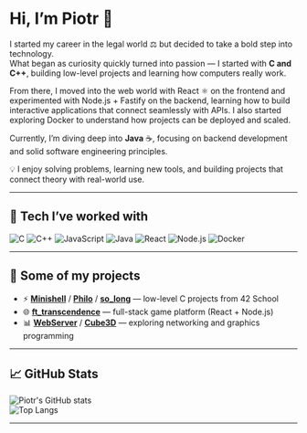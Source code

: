 # Hi, I’m Piotr 👋  

I started my career in the legal world ⚖️ but decided to take a bold step into technology.  
What began as curiosity quickly turned into passion — I started with **C and C++**, building low-level projects and learning how computers really work.  

From there, I moved into the web world with React ⚛️ on the frontend and experimented with Node.js + Fastify on the backend, learning how to build interactive applications that connect seamlessly with APIs. I also started exploring Docker to understand how projects can be deployed and scaled.

Currently, I’m diving deep into **Java** ☕, focusing on backend development and solid software engineering principles.  

💡 I enjoy solving problems, learning new tools, and building projects that connect theory with real-world use.  

---

## 🔧 Tech I’ve worked with  

![C](https://img.shields.io/badge/-C-blue?style=flat&logo=c)
![C++](https://img.shields.io/badge/-C++-00599C?style=flat&logo=cplusplus)
![JavaScript](https://img.shields.io/badge/-JavaScript-F7DF1E?style=flat&logo=javascript&logoColor=black)
![Java](https://img.shields.io/badge/-Java-007396?style=flat&logo=java)
![React](https://img.shields.io/badge/-React-61DAFB?style=flat&logo=react&logoColor=black)
![Node.js](https://img.shields.io/badge/-Node.js-339933?style=flat&logo=nodedotjs&logoColor=white)
![Docker](https://img.shields.io/badge/-Docker-2496ED?style=flat&logo=docker&logoColor=white)

---

## 📌 Some of my projects

- ⚡ **[Minishell](https://github.com/PiotrJerzy13/minishell)** / **[Philo](https://github.com/PiotrJerzy13/philo)** / **[so_long](https://github.com/PiotrJerzy13/so_long)** — low-level C projects from 42 School  
- 🌐 **[ft_transcendence](https://github.com/PiotrJerzy13/ft_transcendence)** — full-stack game platform (React + Node.js)  
- 📊 **[WebServer](https://github.com/PiotrJerzy13/webServer)** / **[Cube3D](https://github.com/PiotrJerzy13/cube3D)** — exploring networking and graphics programming  

---

## 📈 GitHub Stats  

![Piotr's GitHub stats](https://github-readme-stats.vercel.app/api?username=PiotrJerzy13&show_icons=true&theme=tokyonight)  
![Top Langs](https://github-readme-stats.vercel.app/api/top-langs/?username=PiotrJerzy13&layout=compact&theme=tokyonight)  

--- 
